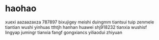 # haohao
xuexi
aazaazaxza
787897
bixujigey
meishi
duingmm
tiantsui
tuip
zenmele
tiantian
wushi
yinhuas
tthtjh
hanhan
huawei
shj918232
tianxia
wushisf
lingyap
jumingr
tianxia
fangf
gongxiancs
yiliaodui
zhiyuan
